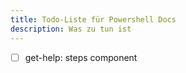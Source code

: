 ```yaml
---
title: Todo-Liste für Powershell Docs
description: Was zu tun ist
---
```


- [ ] get-help: steps component